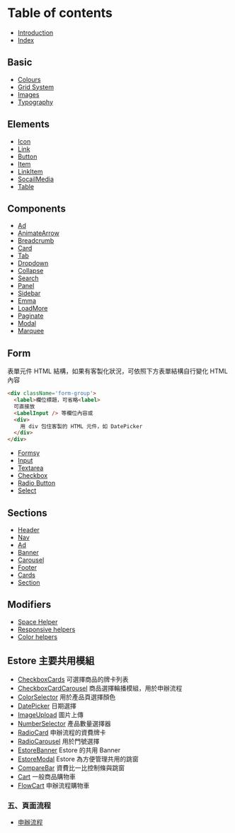 # Table of contents

* [Introduction](README.md)
* [Index](index.md)

## Basic

* [Colours](basic/colours.md)
* [Grid System](basic/grid-system.md)
* [Images](basic/images.md)
* [Typography](basic/typography.md)

## Elements

* [Icon](elements/icon.md)
* [Link](elements/link.md)
* [Button](elements/button.md)
* [Item](elements/item.md)
* [LinkItem](elements/linkitem.md)
* [SocailMedia](elements/socailmedia.md)
* [Table](elements/table.md)

## Components

* [Ad](components/ad.md)
* [AnimateArrow](components/animatearrow.md)
* [Breadcrumb](components/breadcrumb.md)
* [Card](components/card.md)
* [Tab](components/tab.md)
* [Dropdown](components/dropdown.md)
* [Collapse](components/collapse.md)
* [Search](components/hotword.md)
* [Panel](components/panel.md)
* [Sidebar](components/sidebar.md)
* [Emma](components/emma.md)
* [LoadMore](components/loadmore.md)
* [Paginate](components/paginate.md)
* [Modal](components/modal.md)
* [Marquee](components/marquee.md)

## Form

表單元件 HTML 結構，如果有客製化狀況，可依照下方表單結構自行變化 HTML 內容
```html
<div className='form-group'>
  <label>欄位標題，可省略<label>
  可直接放 
  <LabelInput /> 等欄位內容或
  <div>
    用 div 包住客製的 HTML 元件，如 DatePicker
  </div>
</div>
```

* [Formsy](form/formsy.md)
* [Input](form/input.md)
* [Textarea](form/textarea.md)
* [Checkbox](form/checkbox.md)
* [Radio Button](form/radio-button.md)
* [Select](form/select.md)

## Sections

* [Header](sections/header.md)
* [Nav](sections/nav.md)
* [Ad](sections/ad.md)
* [Banner](sections/banner.md)
* [Carousel](sections/carousel.md)
* [Footer](sections/footer.md)
* [Cards](sections/card.md)
* [Section](sections/section.md)

## Modifiers

* [Space Helper](modifiers/space-helper.md)
* [Responsive helpers](modifiers/responsive-helpers.md)
* [Color helpers](modifiers/color-helpers.md)



## Estore 主要共用模組

- [CheckboxCards](./form/checkbox-cards.md)
可選擇商品的牌卡列表
- [CheckboxCardCarousel](./form/checkbox-card-carousel.md)
商品選擇輪播模組，用於申辦流程
- [ColorSelector](./form/color-selector.md)
用於產品頁選擇顏色
- [DatePicker](./form/date-picker.md)
日期選擇
- [ImageUpload](./form/image-upload.md)
圖片上傳
- [NumberSelector](./form/number-selector.md)
產品數量選擇器
- [RadioCard](./form/radio-card.md)
申辦流程的資費牌卡
- [RadioCarousel](./form/radio-carousel.md)
用於門號選擇
- [EstoreBanner](./estore/estore-banner.md)
Estore 的共用 Banner
- [EstoreModal](./estore/estore-modal.md)
Estore 為方便管理共用的跳窗
- [CompareBar](./estore/compare-bar.md)
資費比一比控制條與跳窗
- [Cart](./estore/cart.md)
一般商品購物車
- [FlowCart](./estore/flow-cart.md)
申辦流程購物車

### 五、頁面流程
- [申辦流程](estore/apply-flow.md)